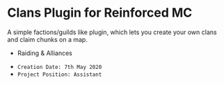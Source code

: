 # Clans Plugin for Reinforced MC
A simple factions/guilds like plugin, which lets you create your own clans and claim chunks on a map.
+ Raiding & Alliances
* `Creation Date: 7th May 2020`
* `Project Position: Assistant`
